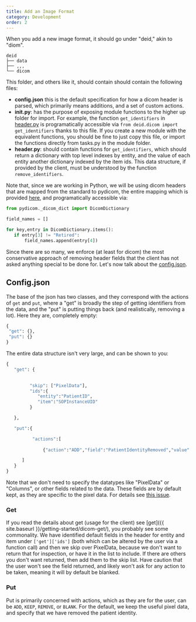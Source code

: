 ```yaml
---
title: Add an Image Format
category: Development
order: 2
---
```



When you add a new image format, it should go under "deid," akin to "diom".

```
deid
├── data
├── ,,,
└── dicom

```

This folder, and others like it, should contain should contain the following files:

 - **config.json** this is the default specification for how a dicom header is parsed, which primarily means additions, and a set of custom actions. 
 - **__init__.py**: has the purpose of exposing module functions to the higher up folder for import. For example, the function `get_identifiers` in [header.py](header.py) is programatically accessible via `from deid.dicom import get_identifiers` thanks to this file. If you create a new module with the equivalent functions, you should be fine to just copy this file, or import the functions directly from tasks.py in the module folder.
 - **header.py**: should contain functions for `get_identifiers`, which should return a dictionary with top level indexes by entity, and the value of each entity another dictionary indexed by the item ids. This data structure, if provided by the client, must be understood by the function `remove_identifiers`.

Note that, since we are working in Python, we will be using dicom headers 
that are mapped from the standard to pydicom, the entire mapping which is 
provided [here](https://github.com/pydicom/pydicom/blob/master/pydicom/_dicom_dict.py), 
and programatically accessible via:

```python
from pydicom._dicom_dict import DicomDictionary

field_names = []

for key,entry in DicomDictionary.items():
   if entry[3] != "Retired":
       field_names.append(entry[4])
```

Since there are so many, we enforce (at least for dicom) the most conservative 
approach of removing header fields that the client has not asked anything special 
to be done for. Let's now talk about the [config.json](config.json).

## Config.json
The base of the json has two classes, and they correspond with the actions of 
`get` and `put`, where a "get" is broadly the step of getting identifiers from 
the data, and the "put" is putting things back (and realistically, removing a lot).
 Here they are, completely empty:

```python
{
 "get": {},
 "put": {}
}
```

The entire data structure isn't very large, and can be shown to you:

```python
{
   "get": { 

         
         "skip": ["PixelData"],
         "ids":{
            "entity":"PatientID",
            "item":"SOPInstanceUID"
         }

   },

   "put":{

          "actions":[
 
              {"action":"ADD","field":"PatientIdentityRemoved","value": "Yes"},

      ]
   }
}
```

Note that we don't need to specify the datatypes like "PixelData" or "Columns", 
or other fields related to the data. These fields are by default kept, as they 
are specific to the pixel data. For details see [this issue](https://github.com/pydicom/pydicom/issues/372).


### Get

If you read the details about get (usage for the client) see [get]({{ site.baseurl }}/getting-started/dicom-get/), 
you probably see some commonality. We have identified default fields in the header 
for entity and item under `['get']['ids']` (both which can be altered by the user via 
a function call) and then we skip over PixelData, because we don't want to return that 
for inspection, or have it in the list to include. If there are others you don't 
want returned, then add them to the skip list. Have caution that the user won't see 
the field returned, and likely won't ask for any action to be taken, meaning it will 
by default be blanked.


### Put
Put is primarily concerned with actions, which as they are for the user, can be 
`ADD`, `KEEP`, `REMOVE`, or `BLANK`. For the default, we keep the useful pixel data, 
and specify that we have removed the patient identity.
